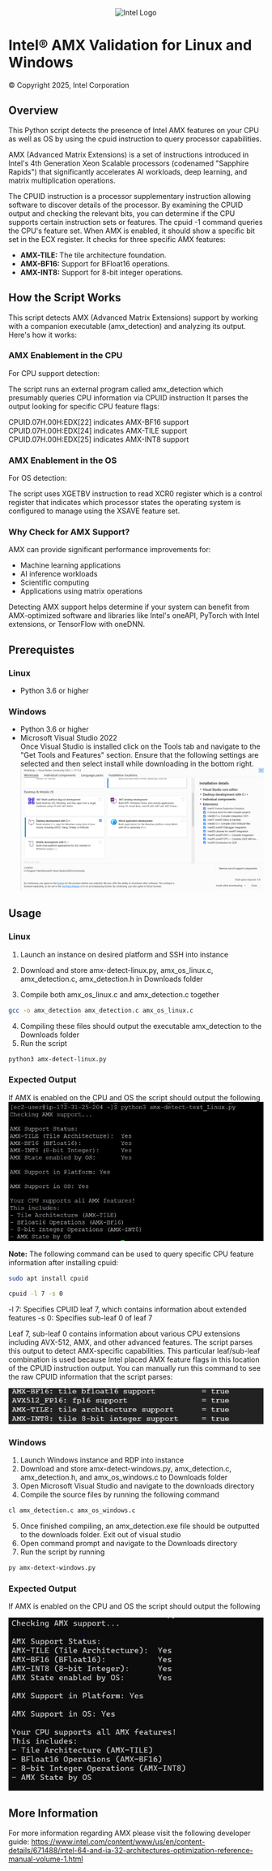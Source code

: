 
<p align="center">
  <img src="https://github.com/intel/optimized-cloud-recipes/blob/main/images/logo-classicblue-800px.png?raw=true" alt="Intel Logo" width="250"/>
</p>

# Intel® AMX Validation for Linux and Windows 

© Copyright 2025, Intel Corporation

## Overview
This Python script detects the presence of Intel AMX features on your CPU as well as OS by using the cpuid instruction to query processor capabilities. 

AMX (Advanced Matrix Extensions) is a set of instructions introduced in Intel's 4th Generation Xeon Scalable processors (codenamed "Sapphire Rapids") that significantly accelerates AI workloads, deep learning, and matrix multiplication operations.

The CPUID instruction is a processor supplementary instruction allowing software to discover details of the processor. By examining the CPUID output and checking the relevant bits, you can determine if the CPU supports certain instruction sets or features. The cpuid -1 command queries the CPU's feature set. When AMX is enabled, it should show a specific bit set in the ECX register. It checks for three specific AMX features:
 
- **AMX-TILE:** The tile architecture foundation. <br />
- **AMX-BF16:** Support for BFloat16 operations. <br />
- **AMX-INT8:** Support for 8-bit integer operations.

## How the Script Works 
This script detects AMX (Advanced Matrix Extensions) support by working with a companion executable (amx_detection) and analyzing its output. Here's how it works:
### AMX Enablement in the CPU
For CPU support detection:

The script runs an external program called amx_detection which presumably queries CPU information via CPUID instruction
It parses the output looking for specific CPU feature flags:

CPUID.07H.00H:EDX[22] indicates AMX-BF16 support
CPUID.07H.00H:EDX[24] indicates AMX-TILE support
CPUID.07H.00H:EDX[25] indicates AMX-INT8 support
### AMX Enablement in the OS
For OS detection:

The script uses XGETBV instruction to read XCR0 register which is a control register that indicates which processor states the operating system is configured to manage using the XSAVE feature set. 

### Why Check for AMX Support?
AMX can provide significant performance improvements for:

- Machine learning applications
- AI inference workloads
- Scientific computing
- Applications using matrix operations

Detecting AMX support helps determine if your system can benefit from AMX-optimized software and libraries like Intel's oneAPI, PyTorch with Intel extensions, or TensorFlow with oneDNN.

## Prerequistes
### Linux
- Python 3.6 or higher


### Windows
- Python 3.6 or higher
- Microsoft Visual Studio 2022 <br />
Once Visual Studio is installed click on the Tools tab and navigate to the "Get Tools and Features" section. Ensure that the following settings are selected and then select install while downloading in the bottom right. 
    <br/>![alt text](image-3.png) 


## Usage
### Linux 
1. Launch an instance on desired platform and SSH into instance
2. Download and store amx-detect-linux.py, amx_os_linux.c, amx_detection.c, amx_detection.h in Downloads folder

3. Compile both amx_os_linux.c and amx_detection.c together
```bash
gcc -o amx_detection amx_detection.c amx_os_linux.c
```
4. Compiling these files should output the executable amx_detection to the Downloads folder
5. Run the script
```bash
python3 amx-detect-linux.py
```
### Expected Output 
If AMX is enabled on the CPU and OS the script should output the following
![alt text](image-6.png)


**Note:** The following command can be used to query specific CPU feature information after installing cpuid:

```bash
sudo apt install cpuid
```
```bash
cpuid -l 7 -s 0
```

-l 7: Specifies CPUID leaf 7, which contains information about extended features
-s 0: Specifies sub-leaf 0 of leaf 7

Leaf 7, sub-leaf 0 contains information about various CPU extensions including AVX-512, AMX, and other advanced features. The script parses this output to detect AMX-specific capabilities. This particular leaf/sub-leaf combination is used because Intel placed AMX feature flags in this location of the CPUID instruction output.
You can manually run this command to see the raw CPUID information that the script parses:

![alt text](image-2.png)



### Windows
1. Launch Windows instance and RDP into instance
2. Download and store amx-detect-windows.py, amx_detection.c, amx_detection.h, and amx_os_windows.c to Downloads folder
3. Open Microsoft Visual Studio and navigate to the downloads directory
4. Compile the source files by running the following command 
```bash
cl amx_detection.c amx_os_windows.c
``` 
5. Once finished compiling, an amx_detection.exe file should be outputted to the downloads folder. Exit out of visual studio
7. Open command prompt and navigate to the Downloads directory
8. Run the script by running 
```bash
py amx-detext-windows.py
```
### Expected Output
If AMX is enabled on the CPU and OS the script should output the following

![alt text](image-7.png)

## More Information
For more information regarding AMX please visit the following developer guide: https://www.intel.com/content/www/us/en/content-details/671488/intel-64-and-ia-32-architectures-optimization-reference-manual-volume-1.html
